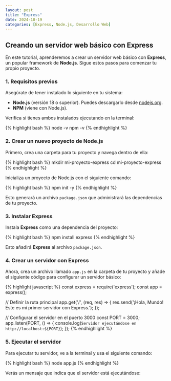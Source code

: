 ```yaml
---
layout: post
title: "Express"
date: 2024-10-19
categories: [Express, Node.js, Desarrollo Web]
---
```


## Creando un servidor web básico con Express

En este tutorial, aprenderemos a crear un servidor web básico con **Express**, un popular framework de **Node.js**. Sigue estos pasos para comenzar tu propio proyecto.

### 1. Requisitos previos

Asegúrate de tener instalado lo siguiente en tu sistema:

- **Node.js** (versión 18 o superior). Puedes descargarlo desde [nodejs.org](https://nodejs.org).
- **NPM** (viene con Node.js).

Verifica si tienes ambos instalados ejecutando en la terminal:

{% highlight bash %}
node -v
npm -v
{% endhighlight %}

### 2. Crear un nuevo proyecto de Node.js

Primero, crea una carpeta para tu proyecto y navega dentro de ella:

{% highlight bash %}
mkdir mi-proyecto-express
cd mi-proyecto-express
{% endhighlight %}

Inicializa un proyecto de Node.js con el siguiente comando:

{% highlight bash %}
npm init -y
{% endhighlight %}

Esto generará un archivo `package.json` que administrará las dependencias de tu proyecto.

### 3. Instalar Express

Instala **Express** como una dependencia del proyecto:

{% highlight bash %}
npm install express
{% endhighlight %}

Esto añadirá **Express** al archivo `package.json`.

### 4. Crear un servidor con Express

Ahora, crea un archivo llamado `app.js` en la carpeta de tu proyecto y añade el siguiente código para configurar un servidor básico:

{% highlight javascript %}
const express = require('express');
const app = express();

// Definir la ruta principal
app.get('/', (req, res) => {
  res.send('¡Hola, Mundo! Este es mi primer servidor con Express.');
});

// Configurar el servidor en el puerto 3000
const PORT = 3000;
app.listen(PORT, () => {
  console.log(`Servidor ejecutándose en http://localhost:${PORT}`);
});
{% endhighlight %}

### 5. Ejecutar el servidor

Para ejecutar tu servidor, ve a la terminal y usa el siguiente comando:

{% highlight bash %}
node app.js
{% endhighlight %}

Verás un mensaje que indica que el servidor está ejecutándose:

